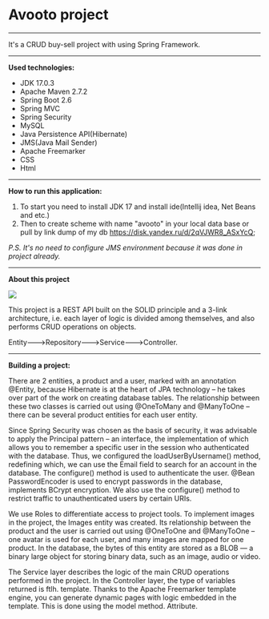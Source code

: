 Avooto project
=


---
It's a CRUD buy-sell project with using Spring Framework.

---
**Used technologies:**

- JDK 17.0.3
- Apache Maven 2.7.2
- Spring Boot 2.6
- Spring MVC
- Spring Security
- MySQL
- Java Persistence API(Hibernate) 
- JMS(Java Mail Sender)
- Apache Freemarker
- CSS
- Html

---
**How to run this application:**

1. To start you need to install JDK 17 and install ide(Intellij idea, Net Beans and etc.)
2. Then to create scheme with name "avooto" in your local data base or pull by link dump of my db <https://disk.yandex.ru/d/2qVJWR8_ASxYcQ>;

_P.S. It's no need to configure JMS environment because it was done in project already._
___

**About this project**

![](https://disk.yandex.ru/client/disk?idApp=client&amp%3Bdialog=slider&amp%3BidDialog=%2Fdisk%2FScheme.png&dialog=slider&idDialog=%2Fdisk%2FScheme.png)

This project is a REST API built on the SOLID principle and a 3-link architecture, i.e. each layer of logic is divided among themselves, and also performs CRUD operations on objects.


Entity--->Repository--->Service--->Controller.

---

**Building a project:**

There are 2 entities, a product and a user, marked with an annotation @Entity, because Hibernate is at the heart of JPA technology – he takes over part of the work on creating database tables.
The relationship between these two classes is carried out using @OneToMany and
@ManyToOne – there can be several product entities for each user entity.

Since Spring Security was chosen as the basis of security, it was advisable to apply the Principal pattern – an interface, the implementation of which allows you to remember a specific user in the session who authenticated with the database. Thus, we configured the loadUserByUsername() method, redefining which, we can use the Email field to search for an account in the database. The configure() method is used to authenticate the user. @Bean PasswordEncoder is used to encrypt passwords in the database, implements BCrypt encryption. We also use the configure() method to restrict traffic to unauthenticated users by certain URIs.

We use Roles to differentiate access to project tools.
To implement images in the project, the Images entity was created. Its relationship between the product and the user is carried out using @OneToOne and @ManyToOne – one avatar is used for each user, and many images are mapped for one product. In the database, the bytes of this entity are stored as a BLOB — a binary large object for storing binary data, such as an image, audio or video.

The Service layer describes the logic of the main CRUD operations performed in the project.
In the Controller layer, the type of variables returned is ftlh. template.
Thanks to the Apache Freemarker template engine, you can generate dynamic pages with logic embedded in the template. This is done using the model method. Attribute.
